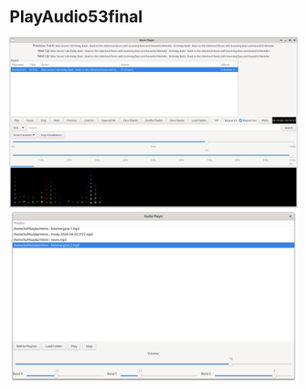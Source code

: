 # PlayAudio53final

<img width="964" alt="playaudio54final" src="https://github.com/stpf99/PlayAudio/blob/80e94375c20be38df621465e8ecc9e6d38f6d56b/PlayAudio53Final.png">


<img width="964" alt="playaudio54final" src="https://github.com/stpf99/PlayAudio/blob/a86ed923894121107c47d53132898632c000e516/playaudioNGa.png">
